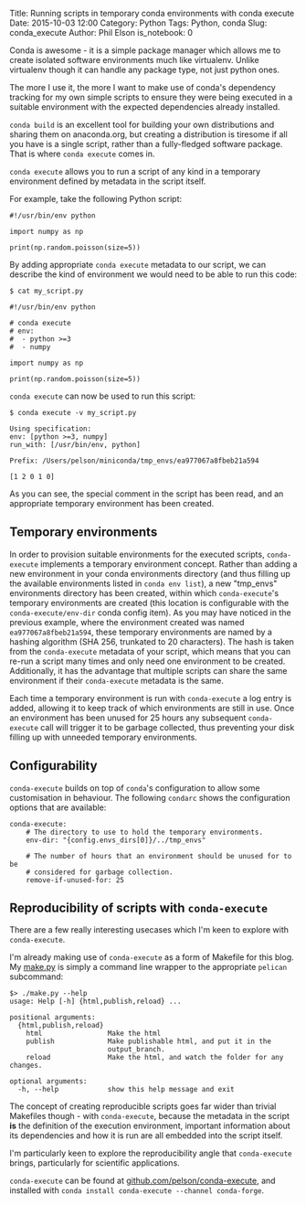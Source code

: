 Title: Running scripts in temporary conda environments with conda execute
Date: 2015-10-03 12:00
Category: Python
Tags: Python, conda
Slug: conda_execute
Author: Phil Elson
is_notebook: 0

Conda is awesome - it is a simple package manager which allows me to create isolated software environments
much like virtualenv. Unlike virtualenv though it can handle any package type, not just python ones.

The more I use it, the more I want to make use of conda's dependency tracking for my own simple scripts to
ensure they were being executed in a suitable environment with the expected dependencies already installed.

``conda build`` is an excellent tool for building your own distributions and sharing them on anaconda.org,
but creating a distribution is tiresome if all you have is a single script, rather than a fully-fledged
software package. That is where ``conda execute`` comes in.


<!-- PELICAN_END_SUMMARY -->


``conda execute`` allows you to run a script of any kind in a temporary environment defined by metadata in the script itself.

For example, take the following Python script:

```
#!/usr/bin/env python

import numpy as np

print(np.random.poisson(size=5))
```

By adding appropriate ``conda execute`` metadata to our script, we can describe the kind of environment
we would need to be able to run this code:

```
$ cat my_script.py

#!/usr/bin/env python

# conda execute
# env:
#  - python >=3
#  - numpy

import numpy as np

print(np.random.poisson(size=5))
```

``conda execute`` can now be used to run this script:

```
$ conda execute -v my_script.py

Using specification: 
env: [python >=3, numpy]
run_with: [/usr/bin/env, python]

Prefix: /Users/pelson/miniconda/tmp_envs/ea977067a8fbeb21a594

[1 2 0 1 0]

```

As you can see, the special comment in the script has been read, and an appropriate temporary environment has been created.

## Temporary environments

In order to provision suitable environments for the executed scripts, ``conda-execute`` implements a temporary environment concept.
Rather than adding a new environment in your conda environments directory (and thus filling up the available environments listed in ``conda env list``), a new "tmp_envs" environments directory has been created, within which ``conda-execute``'s temporary environments are created (this location is configurable with the ``conda-execute/env-dir`` conda config item).
As you may have noticed in the previous example, where the environment created was named ``ea977067a8fbeb21a594``, these temporary environments are named by a hashing algorithm (SHA 256, trunkated to 20 characters).
The hash is taken from the ``conda-execute`` metadata of your script, which means that you can re-run a script many times and only need one environment to be created. Additionally, it has the advantage that multiple scripts can share the same environment if their ``conda-execute`` metadata is the same.

Each time a temporary environment is run with ``conda-execute`` a log entry is added, allowing it to keep track of which environments are still in use. Once an environment has been unused for 25 hours any subsequent ``conda-execute`` call will trigger it to be garbage collected, thus preventing your disk filling up with unneeded temporary environments.

## Configurability

``conda-execute`` builds on top of ``conda``'s configuration to allow some customisation in behaviour.
The following ``condarc`` shows the configuration options that are available:

```
conda-execute:
    # The directory to use to hold the temporary environments.
    env-dir: "{config.envs_dirs[0]}/../tmp_envs"

    # The number of hours that an environment should be unused for to be
    # considered for garbage collection.
    remove-if-unused-for: 25
```

## Reproducibility of scripts with ``conda-execute``

There are a few really interesting usecases which I'm keen to explore with ``conda-execute``.

I'm already making use of ``conda-execute`` as a form of Makefile for this blog. My [make.py](https://github.com/pelson/pelson.github.io/blob/source/make.py) is simply a command line wrapper to the appropriate ``pelican`` subcommand:

```
$> ./make.py --help
usage: Help [-h] {html,publish,reload} ...

positional arguments:
  {html,publish,reload}
    html                Make the html
    publish             Make publishable html, and put it in the
                        output_branch.
    reload              Make the html, and watch the folder for any changes.

optional arguments:
  -h, --help            show this help message and exit
```

The concept of creating reproducible scripts goes far wider than trivial Makefiles though - with ``conda-execute``, because the metadata in the script **is** the definition of the execution environment, important information about its dependencies and how it is run are all embedded into the script itself.

I'm particularly keen to explore the reproducibility angle that ``conda-execute`` brings, particularly for scientific applications.

``conda-execute`` can be found at [github.com/pelson/conda-execute](https://github.com/pelson/conda-execute), and installed with ``conda install conda-execute --channel conda-forge``.

